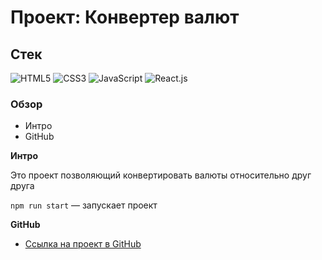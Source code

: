# Проект: Конвертер валют

## Стек
![HTML5](https://img.shields.io/badge/-HTML5-4A4A4A?style=for-the-badge&logo=HTML5&logoColor=FF7600)
![CSS3](https://img.shields.io/badge/-CSS3-4A4A4A?style=for-the-badge&logo=CSS3&logoColor=5871CD)
![JavaScript](https://img.shields.io/badge/-JavaScript-4A4A4A?style=for-the-badge&logo=JavaScript&logoColor=FFE300)
![React.js](https://img.shields.io/badge/-React.js-4A4A4A?style=for-the-badge&logo=React&logoColor=73C6E5)

### Обзор
* Интро
* GitHub
<!-- * Технологии применяемые в проекте -->

**Интро**

Это проект позволяющий конвертировать валюты относительно друг друга

`npm run start` — запускает проект   

**GitHub**

* [Ссылка на проект в GitHub](https://github.com/AzizJP/currency-converter)

<!-- **Технологии применяемые в проекте** -->
